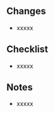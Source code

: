 <!-- Title Formats of Pull Request:
  docs(content): 📖 xxx
  refactor(some): ✨ tweak xxx
-->

## Changes
<!-- List up changes you've made below. -->

- xxxxx

## Checklist
<!-- Let team members know what to check in the peer review process. -->

- xxxxx

## Notes
<!-- Add whatever you want to let team members know about the changes. Leave it blank if you have nothing special. -->

- xxxxx
